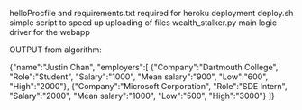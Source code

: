 helloProcfile and requirements.txt required for heroku deployment
deploy.sh simple script to speed up uploading of files
wealth_stalker.py main logic driver for the webapp

OUTPUT from algorithm:

{"name":"Justin Chan",
"employers":[
{"Company":"Dartmouth College",
 "Role":"Student",
 "Salary":"1000",
 "Mean salary":"900",
 "Low":"600",
 "High":"2000"},
{"Company":"Microsoft Corporation",
 "Role":"SDE Intern",
 "Salary":"2000",
 "Mean salary":"1000",
 "Low":"500",
 "High":"3000"}
]}
